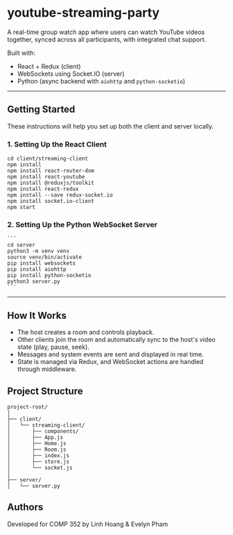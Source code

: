 # youtube-streaming-party

A real-time group watch app where users can watch YouTube videos together, synced across all participants, with integrated chat support.

Built with:
- React + Redux (client)
- WebSockets using Socket.IO (server)
- Python (async backend with `aiohttp` and `python-socketio`)

---

## Getting Started

These instructions will help you set up both the client and server locally.

### 1. Setting Up the React Client

   ```
   cd client/streaming-client
   npm install
   npm install react-router-dom
   npm install react-youtube
   npm install @reduxjs/toolkit
   npm install react-redux
   npm install --save redux-socket.io
   npm install socket.io-client
   npm start
   ```

### 2. Setting Up the Python WebSocket Server

    ```
    cd server
    python3 -m venv venv
    source venv/bin/activate
    pip install websockets
    pip install aiohttp
    pip install python-socketio
    python3 server.py
    ```

---
## How It Works

- The host creates a room and controls playback.
- Other clients join the room and automatically sync to the host's video state (play, pause, seek).
- Messages and system events are sent and displayed in real time.
- State is managed via Redux, and WebSocket actions are handled through middleware.

## Project Structure
```
project-root/
│
├── client/
│   └── streaming-client/
│       ├── components/
│       ├── App.js
│       ├── Home.js
│       ├── Room.js
│       ├── index.js
│       ├── store.js
│       └── socket.js
│
├── server/                
│   └── server.py
```

## Authors

Developed for COMP 352 by Linh Hoang & Evelyn Pham
